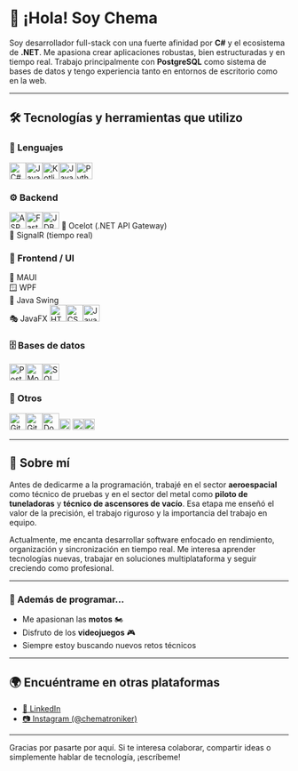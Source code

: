 # 👋 ¡Hola! Soy Chema

Soy desarrollador full-stack con una fuerte afinidad por **C#** y el ecosistema de **.NET**. Me apasiona crear aplicaciones robustas, bien estructuradas y en tiempo real. Trabajo principalmente con **PostgreSQL** como sistema de bases de datos y tengo experiencia tanto en entornos de escritorio como en la web.

---

## 🛠️ Tecnologías y herramientas que utilizo

### 🧠 Lenguajes  
<img src="https://cdn.jsdelivr.net/gh/devicons/devicon/icons/csharp/csharp-original.svg" width="30" title="C#"/><img src="https://cdn.jsdelivr.net/gh/devicons/devicon/icons/java/java-original.svg" width="30" title="Java"/><img src="https://cdn.jsdelivr.net/gh/devicons/devicon/icons/kotlin/kotlin-original.svg" width="30" title="Kotlin"/><img src="https://cdn.jsdelivr.net/gh/devicons/devicon/icons/javascript/javascript-original.svg" width="30" title="JavaScript"/><img src="https://cdn.jsdelivr.net/gh/devicons/devicon/icons/python/python-original.svg" width="30" title="Python"/>

### ⚙️ Backend  
<img src="https://cdn.jsdelivr.net/gh/devicons/devicon/icons/dotnetcore/dotnetcore-original.svg" width="30" title="ASP.NET Core"/><img src="https://cdn.jsdelivr.net/gh/devicons/devicon/icons/python/python-original.svg" width="30" title="FastAPI / Flask"/><img src="https://cdn.jsdelivr.net/gh/devicons/devicon/icons/java/java-original.svg" width="30" title="JDBC / Hibernate"/>
🔀 Ocelot (.NET API Gateway)  
📡 SignalR (tiempo real)

### 🎨 Frontend / UI  
📱 MAUI  
🪟 WPF  
🧱 Java Swing  
🎭 JavaFX  <img src="https://cdn.jsdelivr.net/gh/devicons/devicon/icons/html5/html5-original.svg" width="30" title="HTML5"/><img src="https://cdn.jsdelivr.net/gh/devicons/devicon/icons/css3/css3-original.svg" width="30" title="CSS3"/><img src="https://cdn.jsdelivr.net/gh/devicons/devicon/icons/javascript/javascript-original.svg" width="30" title="JavaScript"/>

### 🗄️ Bases de datos  
<img src="https://cdn.jsdelivr.net/gh/devicons/devicon/icons/postgresql/postgresql-original.svg" width="30" title="PostgreSQL"/><img src="https://cdn.jsdelivr.net/gh/devicons/devicon/icons/mongodb/mongodb-original.svg" width="30" title="MongoDB"/><img src="https://cdn.jsdelivr.net/gh/devicons/devicon/icons/mysql/mysql-original.svg" width="30" title="SQL Server (similar)"/>

### 🧰 Otros  
<img src="https://cdn.jsdelivr.net/gh/devicons/devicon/icons/git/git-original.svg" width="30" title="Git"/><img src="https://cdn.jsdelivr.net/gh/devicons/devicon/icons/github/github-original.svg" width="30" title="GitHub"/><img src="https://cdn.jsdelivr.net/gh/devicons/devicon/icons/docker/docker-original.svg" width="30" title="Docker"/><img src="https://img.shields.io/badge/Entity_Framework-68217A?style=flat&logo=.net&logoColor=white" height="20"/>  <img src="https://img.shields.io/badge/Swagger-85EA2D?style=flat&logo=swagger&logoColor=black" height="20"/><img src="https://img.shields.io/badge/Postman-FF6C37?style=flat&logo=postman&logoColor=white" height="20"/>

---

## 💬 Sobre mí

Antes de dedicarme a la programación, trabajé en el sector **aeroespacial** como técnico de pruebas y en el sector del metal como **piloto de tuneladoras** y **técnico de ascensores de vacío**. Esa etapa me enseñó el valor de la precisión, el trabajo riguroso y la importancia del trabajo en equipo.

Actualmente, me encanta desarrollar software enfocado en rendimiento, organización y sincronización en tiempo real. Me interesa aprender tecnologías nuevas, trabajar en soluciones multiplataforma y seguir creciendo como profesional.

---

### 🚀 Además de programar...

- Me apasionan las **motos** 🏍️  
- Disfruto de los **videojuegos** 🎮  
- Siempre estoy buscando nuevos retos técnicos

---

## 🌍 Encuéntrame en otras plataformas

- [🔗 LinkedIn](https://www.linkedin.com/in/jos%C3%A9-mar%C3%ADa-garc%C3%ADa-s%C3%A1nchez-13236b176/)
- [📷 Instagram (@chematroniker)](https://www.instagram.com/chematroniker/)

---

Gracias por pasarte por aquí. Si te interesa colaborar, compartir ideas o simplemente hablar de tecnología, ¡escríbeme!

